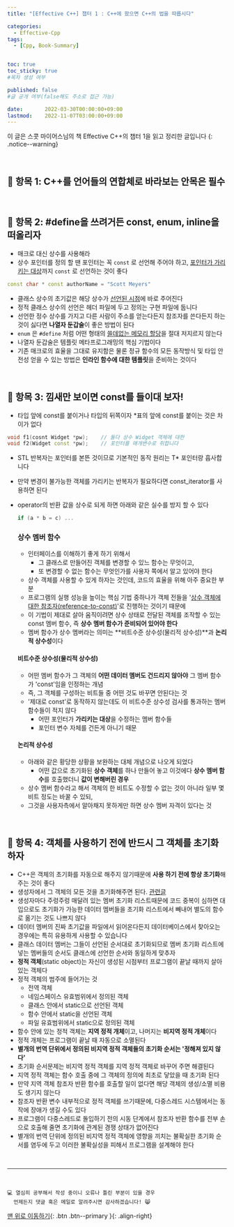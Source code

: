 ```yaml
---
title: "[Effective C++] 챕터 1 : C++에 왔으면 C++의 법을 따릅시다" 

categories:
  - Effective-Cpp
tags:
  - [Cpp, Book-Summary]


toc: true
toc_sticky: true
#목차 생성 여부

published: false
#글 공개 여부(false해도 주소로 접근 가능)

date:       2022-03-30T00:00:00+09:00
lastmod:    2022-11-07T03:00:00+09:00
---
```


이 글은 스콧 마이어스님의 책 Effective C++의 챕터 1을 읽고 정리한 글입니다
{: .notice--warning}

<br>

## 📌 항목 1: C++를 언어들의 연합체로 바라보는 안목은 필수

<br>

## 📌 항목 2: #define을 쓰려거든 const, enum, inline을 떠올리자

- 매크로 대신 상수를 사용해라
- 상수 포인터를 정의 할 땐 포인터는 꼭 `const` 로 선언해 주어야 하고, <u>포인터가 가리키는 대상</u>까지 `const` 로 선언하는 것이 좋다
```cpp
const char * const authorName = "Scott Meyers"
```
- 클래스 상수의 초기값은 해당 상수가 <u>선언된 시점</u>에 바로 주어진다
- 정적 클래스 상수의 선언은 헤더 파일에 두고 정의는 구현 파일에 둡니다
- 선언한 정수 상수를 가지고 다른 사람이 주소를 얻는다든지 참조자를 쓴다든지 하는 것이 싫다면 **나열자 둔갑술**이 좋은 방법이 된다
- `enum` 은 `#define` 처럼 어떤 형태의 <u>쓸데없는 메모리 할당</u>을 절대 저지르지 않는다
- 나열자 둔갑술은 템플릿 메타프로그래밍의 핵심 기법이다
- 기존 매크로의 효율을 그대로 유지함은 물론 정규 함수의 모든 동작방식 및 타입 안전성 얻을 수 있는 방법은 **인라인 함수에 대한 템플릿**을 준비하는 것이다

<br>

## 📌 항목 3: 낌새만 보이면 const를 들이대 보자!

- 타입 앞에 const를 붙이거나 타입의 뒤쪽이자 *표의 앞에 const를 붙이는 것은 차이가 없다
```cpp
void f1(cosnt Widget *pw);    // 둘다 상수 Widget 객체에 대한
void f2(Widget const *pw);    // 포인터를 매개변수로 취합니다
```
- STL 반복자는 포인터를 본뜬 것이므로 기본적인 동작 원리는 T* 포인터랑 흡사합니다
- 만약 변경이 불가능한 객체를 가리키는 반복자가 필요하다면 const_iterator를 사용하면 된다
- operator의 반환 값을 상수로 되게 하면 아래와 같은 실수를 방지 할 수 있다
  ```cpp
  if (a * b = c) ...
  ```

  ### 상수 멤버 함수
  - 인터페이스를 이해하기 좋게 하기 위해서
    - 그 클래스로 만들어진 객체를 변경할 수 있느 함수는 무엇이고,
    - 또 변경할 수 없는 함수는 무엇인가를 사용자 쪽에서 알고 있어야 한다
  - 상수 객체를 사용할 수 있게 하자는 것인데, 코드의 효율을 위해 아주 중요한 부분
  - 프로그램의 실행 성능을 높이는 핵심 기법 중하나가 객체 전들을 '[상수 객체에 대한 참조자(reference-to-const)](https://reoul.github.io/cpp/cpp-53/)'로 진행하는 것이기   때문에
  - 이 기법이 제대로 살아 움직이려면 상수 상태로 전달된 객체를 조작할 수 있는 const 멤버 함수, 즉 **상수 멤버 함수가 준비되어 있어야 한다**
  - 멤버 함수가 상수 멤버라는 의미는 **비트수준 상수성(물리적 상수성)**과 **논리적 상수성**이다
  
  #### 비트수준 상수성(물리적 상수성)
  - 어떤 멤버 함수가 그 객체의 **어떤 데이터 멤버도 건드리지 않아야** 그 멤버 함수가 'const'임을 인정하는 개념
  - 즉, 그 객체를 구성하는 비트들 중 어떤 것도 바꾸면 안된다는 것
  - '제대로 const'로 동작하지 않는데도 이 비트수준 상수성 검사를 통과하는 멤버 함수들이 적지 않다
    - 어떤 포인터가 **가리키는 대상**을 수정하는 멤버 함수들
    - 포인터 변수 자체를 건든게 아니기 때문

  #### 논리적 상수성
  - 아래와 같은 황당한 상황을 보완하는 대체 개념으로 나오게 되었다
    - 어떤 값으로 초기화된 **상수 객체**를 하나 만들어 놓고 이것에다 **상수 멤버 함수**를 호출했더니 **값이 변해버린 경우**
  - 상수 멤버 함수라고 해서 객체의 한 비트도 수정할 수 없는 것이 아니라 일부 몇 비트 정도는 바꿀 수 있되,
  - 그것을 사용자측에서 알아채지 못하게만 하면 상수 멤버 자격이 있다는 것

<br>

## 📌 항목 4: 객체를 사용하기 전에 반드시 그 객체를 초기화하자
- C++은 객체의 초기화를 자동으로 해주지 않기때문에 **사용 하기 전에 항상 초기화**해주는 것이 좋다
- 생성자에서 그 객체의 모든 것을 초기화해주면 된다. [관련글](https://reoul.github.io/cpp/cpp-54/)
- 생성자마다 주렁주렁 매달려 있는 멤버 초기화 리스트때문에 코드 중복이 심하면 대입으로도 초기화가 가능한 데이터 멤버들을 초기화 리스트에서 빼내어 별도의 함수로 옮기는 것도 나쁘지 않다
- 데이터 멤버의 진짜 초기값을 파일에서 읽어온다든지 데이터베이스에서 찾아오는 경우에는 특히 유용하게 사용할 수 있습니다
- 클래스 데이터 멤버는 그들이 선언된 순서대로 초기화되므로 멤버 초기화 리스트에 넣는 멤버들의 순서도 클래스에 선언한 순서와 동일하게 맞추자
- **정적 객체**(static object)는 자신이 생성된 시점부터 프로그램이 끝날 때까지 살아 있는 객체다
- 정적 객체의 범주에 들어가는 것
  - 전역 객체
  - 네임스페이스 유효범위에서 정의된 객체
  - 클래스 안에서 static으로 선언된 객체
  - 함수 안에서 static을 선언된 객체
  - 파일 유효범위에서 static으로 정의된 객체
- 함수 안에 있는 정적 객체는 **지역 정적 개체**이고, 나머지는 **비지역 정적 개체**이다
- 정적 개체는 프로그램이 끝날 때 자동으로 소멸된다
- **별개의 번역 단위에서 정의된 비지역 정적 객체들의 초기화 순서는 '정해져 있지 않다'**
- 초기화 순서문제는 비지역 정적 객체를 지역 정적 객체로 바꾸어 주면 해결된다
- 지역 정적 객체는 함수 호출 중에 그 객체의 정의에 최초로 닿았을 때 초기화 된다
- 만약 지역 객체 참조자 반환 함수를 호출할 일이 없다면 해당 객체의 생성/소멸 비용도 생기지 않는다
- 참조자 반환 변수 내부적으로 정적 객체를 쓰기때문에, 다중스레드 시스템에서는 동작에 장애가 생길 수도 있다
- 프로그램이 다중스레드로 돌입하기 전의 시동 단계에서 참조자 반환 함수를 전부 손으로 호출해 줄면 초기화에 관계된 경쟁 상태가 없어진다
- 별개의 번역 단위에 정의된 비지역 정적 객체에 영향을 끼치는 불확실한 초기화 순서를 염두에 두고 이러한 불확실성을 피해서 프로그램을 설계해야 한다

<br>

***
<br>

    💻 열심히 공부해서 작성 중이니 오류나 틀린 부분이 있을 경우 
      언제든지 댓글 혹은 메일로 알려주시면 감사하겠습니다! 😸

[맨 위로 이동하기](#){: .btn .btn--primary }{: .align-right}